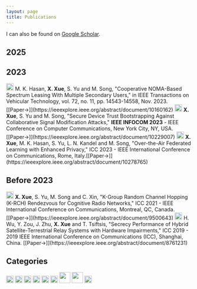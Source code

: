 ```yaml
---
layout: page
title: Publications
---
```


I can also be found on [Google Scholar](https://scholar.google.com/citations?user=rhcjOdQAAAAJ&hl=en).

## 2025

## 2023 
<img src="../img/journal-article.png" height="20px">
M. K. Hasan, <strong>X. Xue</strong>, S. Yu and M. Song, "Cooperative NOMA-Based Spectrum Leasing With Multiple Secondary Users," in IEEE Transactions on Vehicular Technology, vol. 72, no. 11, pp. 14543-14558, Nov. 2023. [[Paper&#8594;]](https://ieeexplore.ieee.org/abstract/document/10160162)

<img src="../img/journal-article.png" height="20px">
<strong>X. Xue</strong>, S. Yu and M. Song, "Secure Device Trust Bootstrapping Against Collaborative Signal Modification Attacks," <strong>IEEE INFOCOM 2023</strong> - IEEE Conference on Computer Communications, New York City, NY, USA.[[Paper&#8594;]](https://ieeexplore.ieee.org/abstract/document/10229007)


<img src="../img/conference-paper.png" height="20px">
<strong>X. Xue</strong>, M. K. Hasan, S. Yu, L. N. Kandel and M. Song, "Over-the-Air Federated Learning with Enhanced Privacy," ICC 2023 - IEEE International Conference on Communications, Rome, Italy.[[Paper&#8594;]](https://ieeexplore.ieee.org/abstract/document/10278765)



## Before 2023
<img src="../img/conference-paper.png" height="20px"> 
<strong>X. Xue</strong>, S. Yu, M. Song and C. Xin, "K-Group Random Channel Hopping (K-RCH) Rendezvous for Cognitive Radio Networks," ICC 2021 - IEEE International Conference on Communications, Montreal, QC, Canada.[[Paper&#8594;]](https://ieeexplore.ieee.org/abstract/document/9500643)

<img src="../img/conference-paper.png" height="20px"> 
H. Wu, Y. Zou, J. Zhu, <strong>X. Xue</strong> and T. Tsiftsis, "Secrecy Performance of Hybrid Satellite-Terrestrial Relay Systems with Hardware Impairments," ICC 2019 - 2019 IEEE International Conference on Communications (ICC), Shanghai, China. [[Paper&#8594;]](https://ieeexplore.ieee.org/abstract/document/8761231)

## Categories
<img src="../img/conference-paper.png" height="20px">
<img src="../img/conference-short-paper.png" height="20px">
<img src="../img/workshop-paper.png" height="20px">
<img src="../img/demo-paper.png" height="20px">
<img src="../img/journal-article.png" height="20px">
<img src="../img/book-chapter.png" height="20px">
<img src="../img/honorable.png" height="30px">
<img src="../img/award.png" height="30px">
<img src="../img/editor.png" height="20px"> 

